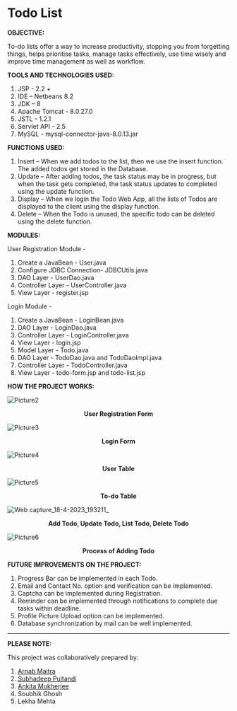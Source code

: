# Todo List

**OBJECTIVE:**

To-do lists offer a way to increase productivity, stopping you from forgetting things, helps prioritise tasks, manage tasks effectively, use time wisely and improve time management as well as workflow.


**TOOLS AND TECHNOLOGIES USED:**

1. JSP - 2.2 +
2. IDE – Netbeans 8.2
3. JDK – 8
4. Apache Tomcat - 8.0.27.0
5. JSTL - 1.2.1
6. Servlet API - 2.5 
7. MySQL - mysql-connector-java-8.0.13.jar


**FUNCTIONS USED:**

1. Insert – When we add todos to the list, then we use the insert function. The added todos get stored in the Database.
2. Update – After adding todos, the task status may be in progress, but when the task gets completed, the task status updates to completed using the update function.
3. Display – When we login the Todo Web App, all the lists of Todos are displayed to the client using the display function.
4. Delete – When the Todo is unused, the specific todo can be deleted using the delete function.


**MODULES:**

User Registration Module - 
1. Create a JavaBean - User.java
2. Configure JDBC Connection- JDBCUtils.java
3. DAO Layer - UserDao.java
4. Controller Layer - UserController.java
5. View Layer - register.jsp

Login Module - 
1. Create a JavaBean - LoginBean.java
2. DAO Layer - LoginDao.java
3. Controller Layer - LoginController.java
4. View Layer - login.jsp
5. Model Layer - Todo.java
6. DAO Layer - TodoDao.java and TodoDaoImpl.java
7. Controller Layer - TodoController.java
8. View Layer - todo-form.jsp and todo-list.jsp


**HOW THE PROJECT WORKS:**

![Picture2](https://user-images.githubusercontent.com/88264132/232804680-dcd8fd74-e0f4-4aa1-b174-294cd399c65f.png)
<b><p align="center">User Registration Form</p></b>

![Picture3](https://user-images.githubusercontent.com/88264132/232825108-d87349b8-7310-49a0-ac26-6a237b5f6e0c.png)
<b><p align="center">Login Form</p></b>

![Picture4](https://user-images.githubusercontent.com/88264132/232826730-36df8b73-12fc-405b-ad44-7172ef2d8ba5.png)
<b><p align="center">User Table</p></b>

![Picture5](https://user-images.githubusercontent.com/88264132/232829356-dfec221b-89ab-43e4-a8e2-cfe0b584662d.png)
<b><p align="center">To-do Table</p></b>

![Web capture_18-4-2023_193211_](https://user-images.githubusercontent.com/88264132/232832351-be0cea12-9e71-4cbe-a730-94ef2307727e.jpeg)
<b><p align="center">Add Todo, Update Todo, List Todo, Delete Todo</p></b>

![Picture6](https://user-images.githubusercontent.com/88264132/232833480-80f484c5-1b07-476d-8a7a-6b10772dac05.png)
<b><p align="center">Process of Adding Todo</p></b>

**FUTURE IMPROVEMENTS ON THE PROJECT:**

1. Progress Bar can be implemented in each Todo.
2. Email and Contact No. option and verification can be implemented.
3. Captcha can be implemented during Registration.
4. Reminder can be implemented through notifications to complete due tasks within deadline.
5. Profile Picture Upload option can be implemented.
6. Database synchronization by mail can be well implemented.

-----------------------------------------------------------------------------------------------------------------------------------------------------------------------

**PLEASE NOTE:**

This project was collaboratively prepared by:  
1) <a href="https://github.com/arnab-maitra?tab=repositories" target="_blank">Arnab Maitra</a>
2) <a href="https://youtube.com/" target="_blank">Subhadeep Puitandi</a>
3) <a href="https://youtube.com/" target="_blank">Ankita Mukherjee</a>
4) Soubhik Ghosh
5) Lekha Mehta
